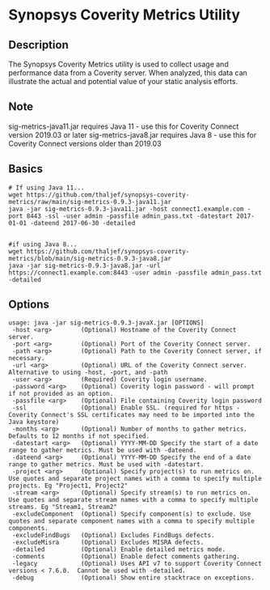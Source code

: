 # Synopsys Coverity Metrics Utility

## Description

The Synopsys Coverity Metrics utility is used to collect usage and performance
data from a Coverity server. When analyzed, this data can illustrate the actual
and potential value of your static analysis efforts.

## Note
sig-metrics-java11.jar requires Java 11 - use this for Coverity Connect version 2019.03 or later
sig-metrics-java8.jar requires Java 8 - use this for Coverity Connect versions older than 2019.03

## Basics
```
# If using Java 11...
wget https://github.com/thaljef/synopsys-coverity-metrics/raw/main/sig-metrics-0.9.3-java11.jar
java -jar sig-metrics-0.9.3-java11.jar -host connect1.example.com -port 8443 -ssl -user admin -passfile admin_pass.txt -datestart 2017-01-01 -dateend 2017-06-30 -detailed


#if using Java 8...
wget https://github.com/thaljef/synopsys-coverity-metrics/blob/main/sig-metrics-0.9.3-java8.jar
java -jar sig-metrics-0.9.3-java8.jar -url https://connect1.example.com:8443 -user admin -passfile admin_pass.txt -detailed
```

## Options

```
usage: java -jar sig-metrics-0.9.3-javaX.jar [OPTIONS]
 -host <arg>        (Optional) Hostname of the Coverity Connect server.
 -port <arg>        (Optional) Port of the Coverity Connect server.
 -path <arg>        (Optional) Path to the Coverity Connect server, if necessary.
 -url <arg>         (Optional) URL of the Coverity Connect server. Alternative to using -host, -port, and -path
 -user <arg>        (Required) Coverity login username.
 -password <arg>    (Optional) Coverity login password - will prompt if not provided as an option.
 -passfile <arg>    (Optional) File containing Coverity login password
 -ssl               (Optional) Enable SSL. (required for https - Coverity Connect's SSL certificates may need to be imported into the Java keystore)
 -months <arg>      (Optional) Number of months to gather metrics. Defaults to 12 months if not specified.
 -datestart <arg>   (Optional) YYYY-MM-DD Specify the start of a date range to gather metrics. Must be used with -dateend.
 -dateend <arg>     (Optional) YYYY-MM-DD Specify the end of a date range to gather metrics. Must be used with -datestart.
 -project <arg>     (Optional) Specify project(s) to run metrics on. Use quotes and separate project names with a comma to specify multiple projects. Eg "Project1, Project2"
 -stream <arg>      (Optional) Specify stream(s) to run metrics on. Use quotes and separate stream names with a comma to specify multiple streams. Eg "Stream1, Stream2"
 -excludeComponent  (Optional) Specify component(s) to exclude. Use quotes and separate component names with a comma to specify multiple components.
 -excludeFindBugs   (Optional) Excludes FindBugs defects.
 -excludeMisra      (Optional) Excludes MISRA defects.
 -detailed          (Optional) Enable detailed metrics mode.
 -comments          (Optional) Enable defect comments gathering.
 -legacy            (Optional) Uses API v7 to support Coverity Connect versions < 7.6.0.  Cannot be used with -detailed.
 -debug             (Optional) Show entire stacktrace on exceptions.
```
